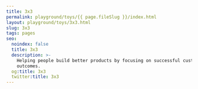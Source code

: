 ```yaml
---
title: 3x3
permalink: playground/toys/{{ page.fileSlug }}/index.html
layout: playground/toys/3x3.html
slug: 3x3
tags: pages
seo:
  noindex: false
  title: 3x3
  description: >-
    Helping people build better products by focusing on successful customer
    outcomes.
  og:title: 3x3
  twitter:title: 3x3
---
```



